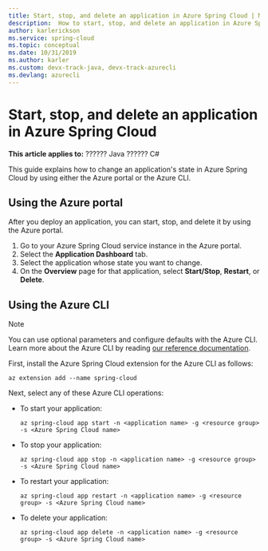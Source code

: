 ```yaml
---
title: Start, stop, and delete an application in Azure Spring Cloud | Microsoft Docs
description:  How to start, stop, and delete an application in Azure Spring Cloud
author: karlerickson
ms.service: spring-cloud
ms.topic: conceptual
ms.date: 10/31/2019
ms.author: karler
ms.custom: devx-track-java, devx-track-azurecli 
ms.devlang: azurecli
---
```


# Start, stop, and delete an application in Azure Spring Cloud

**This article applies to:** ?????? Java ?????? C#

This guide explains how to change an application's state in Azure Spring Cloud by using either the Azure portal or the Azure CLI.

## Using the Azure portal

After you deploy an application, you can start, stop, and delete it by using the Azure portal.

1. Go to your Azure Spring Cloud service instance in the Azure portal.
1. Select the **Application Dashboard** tab.
1. Select the application whose state you want to change.
1. On the **Overview** page for that application, select **Start/Stop**, **Restart**, or **Delete**.

## Using the Azure CLI

> [!NOTE]
> You can use optional parameters and configure defaults with the Azure CLI. Learn more about the Azure CLI by reading [our reference documentation](/cli/azure/spring-cloud).

First, install the Azure Spring Cloud extension for the Azure CLI as follows:

```azurecli
az extension add --name spring-cloud
```

Next, select any of these Azure CLI operations:

* To start your application:

    ```azurecli
    az spring-cloud app start -n <application name> -g <resource group> -s <Azure Spring Cloud name>
    ```

* To stop your application:

    ```azurecli
    az spring-cloud app stop -n <application name> -g <resource group> -s <Azure Spring Cloud name>
    ```

* To restart your application:

    ```azurecli
    az spring-cloud app restart -n <application name> -g <resource group> -s <Azure Spring Cloud name>
    ```

* To delete your application:

    ```azurecli
    az spring-cloud app delete -n <application name> -g <resource group> -s <Azure Spring Cloud name>
    ```

